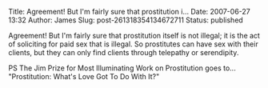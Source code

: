 Title: Agreement! But I'm fairly sure that prostitution i...
Date: 2007-06-27 13:32
Author: James
Slug: post-261318354134672711
Status: published

Agreement! But I'm fairly sure that prostitution itself is not illegal; it is the act of soliciting for paid sex that is illegal. So prostitutes can have sex with their clients, but they can only find clients through telepathy or serendipity.  
  
PS The Jim Prize for Most Illuminating Work on Prostitution goes to... "Prostitution: What's Love Got To Do With It?"
